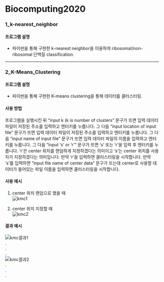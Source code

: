 # Biocomputing2020

### 1_k-nearest_neighbor

#### 프로그램 설명
- 파이썬을 통해 구현한 k-nearest neighbor을 이용하여 ribosomal/non-ribosomal 단백질 classification.

***

### 2_K-Means_Clustering

#### 프로그램 설명
- 파이썬을 통해 구현한 K-means clustering을 통해 데이터를 클러스터링.

#### 사용 방법
프로그램을 실행시킨 뒤 “input k (k is number of clusters” 문구가 뜨면 입력 데이터 파일이 저장된 주소를 입력하고 엔터키를 누릅니다. 그 다음 “input location of input file” 문구가 뜨면 입력 데이터 파일이 저장된 주소를 입력하고 엔터키를 누릅니다. 그 다음 “input name of input file” 문구가 뜨면 입력 데이터 파일의 이름을 입력하고 엔터키를 누릅니다. 그 다음 “input ‘s’ or ‘r’” 문구가 뜨면 ‘s’ 또는 ‘r’을 입력 후 엔터키를 누릅니다. ‘r’은 center 위치를 랜덤하게 지정하겠다는 의미이고 ‘s’는 center 위치를 사용자가 지정하겠다는 의미입니다. 만약 ‘r’을 입력하면 클러스터링을 시작합니다. 만약 ‘s’를 입력하면 “input file name of center data” 문구가 뜨는데 center로 사용할 데이터가 들어있는 파일 이름을 입력하면 클러스터링을 시작합니다. 

#### 사용 예시

1. center 위치 랜덤으로 했을 때<br>
![kmc1](https://user-images.githubusercontent.com/55964775/89909172-bc59e800-dc29-11ea-8015-bb6acd9915d5.jpg)


2. center 위치 지정할 때<br>
![kmc2](https://user-images.githubusercontent.com/55964775/89909262-d693c600-dc29-11ea-8aac-c746ff6a1318.jpg)

#### 결과 예시
![kmc결과1](https://user-images.githubusercontent.com/55964775/90325248-2b319b00-dfb4-11ea-8f4a-ee3e1fa5cd47.JPG)<br>
      .<br>
      .<br>
      .<br>
![kmc결과2](https://user-images.githubusercontent.com/55964775/90325249-2d93f500-dfb4-11ea-9e1e-fa7a83beca67.JPG)<br>
      .<br>
      .<br>
      .<br>

  
